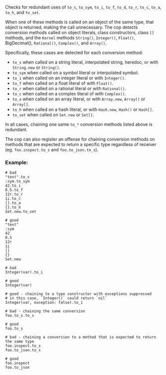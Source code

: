 Checks for redundant uses of `to_s`, `to_sym`, `to_i`, `to_f`, `to_d`, `to_r`, `to_c`,
`to_a`, `to_h`, and `to_set`.

When one of these methods is called on an object of the same type, that object
is returned, making the call unnecessary. The cop detects conversion methods called
on object literals, class constructors, class `[]` methods, and the `Kernel` methods
`String()`, `Integer()`, `Float()`, BigDecimal(), `Rational()`, `Complex()`, and `Array()`.

Specifically, these cases are detected for each conversion method:

* `to_s` when called on a string literal, interpolated string, heredoc,
    or with `String.new` or `String()`.
* `to_sym` when called on a symbol literal or interpolated symbol.
* `to_i` when called on an integer literal or with `Integer()`.
* `to_f` when called on a float literal of with `Float()`.
* `to_r` when called on a rational literal or with `Rational()`.
* `to_c` when called on a complex literal of with `Complex()`.
* `to_a` when called on an array literal, or with `Array.new`, `Array()` or `Array[]`.
* `to_h` when called on a hash literal, or with `Hash.new`, `Hash()` or `Hash[]`.
* `to_set` when called on `Set.new` or `Set[]`.

In all cases, chaining one same `to_*` conversion methods listed above is redundant.

The cop can also register an offense for chaining conversion methods on methods that are
expected to return a specific type regardless of receiver (eg. `foo.inspect.to_s` and
`foo.to_json.to_s`).

### Example:
    # bad
    "text".to_s
    :sym.to_sym
    42.to_i
    8.5.to_f
    12r.to_r
    1i.to_c
    [].to_a
    {}.to_h
    Set.new.to_set

    # good
    "text"
    :sym
    42
    8.5
    12r
    1i
    []
    {}
    Set.new

    # bad
    Integer(var).to_i

    # good
    Integer(var)

    # good - chaining to a type constructor with exceptions suppressed
    # in this case, `Integer()` could return `nil`
    Integer(var, exception: false).to_i

    # bad - chaining the same conversion
    foo.to_s.to_s

    # good
    foo.to_s

    # bad - chaining a conversion to a method that is expected to return the same type
    foo.inspect.to_s
    foo.to_json.to_s

    # good
    foo.inspect
    foo.to_json
